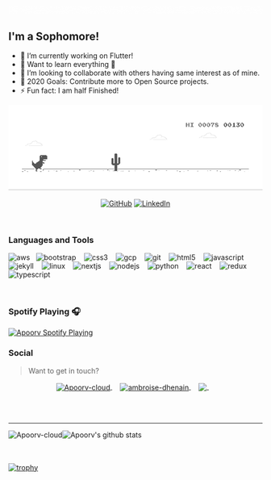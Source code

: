 ![Hello](Hello.gif)


## I'm a Sophomore!

- 🔭 I’m currently working on Flutter!
- 🌱 Want to learn everything 🤣
- 👯 I’m looking to collaborate with others having same interest as of mine.
- 🥅 2020 Goals: Contribute more to Open Source projects.
- ⚡ Fun fact: I am half Finished!



![image](https://github.com/Apoorv-cloud/Apoorv-cloud/blob/main/dino.gif)

<p align="center">
	<a href="https://github.com/Apoorv-cloud"><img src="https://img.shields.io/badge/github--_.svg?style=social&logo=github" alt="GitHub"></a>
  <a href="https://www.linkedin.com/in/apoorv-maheshwari-6689791aa/"><img src="https://img.shields.io/badge/LinkedIn--_.svg?style=social&logo=linkedin" alt="LinkedIn"></a>
</p><br>



### Languages and Tools

<p align="left">
  <img src="https://devicons.github.io/devicon/devicon.git/icons/amazonwebservices/amazonwebservices-original-wordmark.svg" alt="aws" width="40" height="40"/>&nbsp;&nbsp;
  <img src="https://devicons.github.io/devicon/devicon.git/icons/bootstrap/bootstrap-plain.svg" alt="bootstrap" width="40" height="40"/> &nbsp;&nbsp;
  <img src="https://devicons.github.io/devicon/devicon.git/icons/css3/css3-original-wordmark.svg" alt="css3" width="40" height="40"/> &nbsp;&nbsp;
  <img src="https://www.vectorlogo.zone/logos/google_cloud/google_cloud-icon.svg" alt="gcp" width="40" height="40"/> &nbsp;&nbsp;
  <img src="https://www.vectorlogo.zone/logos/git-scm/git-scm-icon.svg" alt="git" width="40" height="40"/> &nbsp;&nbsp;
  <img src="https://devicons.github.io/devicon/devicon.git/icons/html5/html5-original-wordmark.svg" alt="html5" width="40" height="40"/> &nbsp;&nbsp; 
  <img src="https://devicons.github.io/devicon/devicon.git/icons/javascript/javascript-original.svg" alt="javascript" width="40" height="40"/> &nbsp;&nbsp;
  <img src="https://www.vectorlogo.zone/logos/jekyllrb/jekyllrb-icon.svg" alt="jekyll" width="40" height="40"/> &nbsp;&nbsp;
  <img src="https://devicons.github.io/devicon/devicon.git/icons/linux/linux-original.svg" alt="linux" width="40" height="40"/> &nbsp;&nbsp;
  <img src="https://cdn.worldvectorlogo.com/logos/nextjs-3.svg" alt="nextjs" width="40" height="40"/> &nbsp;&nbsp;
  <img src="https://devicons.github.io/devicon/devicon.git/icons/nodejs/nodejs-original-wordmark.svg" alt="nodejs" width="40" height="40"/> &nbsp;&nbsp;
  <img src="https://devicons.github.io/devicon/devicon.git/icons/python/python-original.svg" alt="python" width="40" height="40"/> &nbsp;&nbsp;
  <img src="https://devicons.github.io/devicon/devicon.git/icons/react/react-original-wordmark.svg" alt="react" width="40" height="40"/> &nbsp;&nbsp;
  <img src="https://devicons.github.io/devicon/devicon.git/icons/redux/redux-original.svg" alt="redux" width="40" height="40"/> &nbsp;&nbsp;
  <img src="https://devicons.github.io/devicon/devicon.git/icons/typescript/typescript-original.svg" alt="typescript" width="40" height="40"/>
</p><br>


### Spotify Playing 🎧
[<img src="https://now-playing-codestackr.vercel.app/api/spotify-playing" alt="Apoorv Spotify Playing" width="350" />](https://open.spotify.com/user/swyqyimdc12jajde4vpwd2x1b)


### Social

> Want to get in touch?

<p align="center">
  <a href="https://dev.to/apoorvcloudt" target="blank">
    <img align="center" src="https://cdn.jsdelivr.net/npm/simple-icons@3.0.1/icons/dev-dot-to.svg" alt="Apoorv-cloud" height="30" width="30" />
  </a>&nbsp;&nbsp;&nbsp;
  <a href="https://www.linkedin.com/in/apoorv-maheshwari-6689791aa/" target="blank">
    <img align="center" src="https://cdn.jsdelivr.net/npm/simple-icons@3.0.1/icons/linkedin.svg" alt="ambroise-dhenain" height="30" width="30" />
  </a>&nbsp;&nbsp;&nbsp;
  <a href="https://instagram.com/maheshwari__apoorv?igshid=35jid2u2ui83" target="blank">	
    <img align="center" src="https://cdn.jsdelivr.net/npm/simple-icons@v3/icons/instagram.svg" />
  </a>&nbsp;&nbsp;&nbsp; </p>

<br />
<br />

---



<p>
  <img align="left" src="https://github-readme-stats.vercel.app/api/top-langs/?username=Apoorv-cloud&layout=compact&hide=php,smarty&bg_color=30,e96443,904e95&title_color=fff&text_color=fff" alt="Apoorv-cloud" /></p>

![Apoorv's github stats](https://github-readme-stats.vercel.app/api?username=Apoorv-cloud&count_private=true&show_icons=true&theme=radical)


<br><br>
[![trophy](https://github-profile-trophy.vercel.app/?username=Apoorv-cloud&row=1)](https://github.com/ryo-ma/github-profile-trophy)<br><br>




